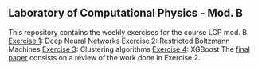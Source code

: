 ## Laboratory of Computational Physics - Mod. B
This repository contains the weekly exercises for the course LCP mod. B.
[Exercise 1](ex1/group2510_exercise3.ipynb): Deep Neural Networks
Exercise 2: Restricted Boltzmann Machines
[Exercise 3](ex3/group2510_exercise3.ipynb): Clustering algorithms
[Exercise 4](ex4/group2510_exercise1.ipynb): XGBoost
The [final paper](GROUP10__RBMs__2025.pdf) consists on a review of the work done in Exercise 2.
 
